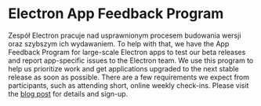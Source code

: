 # Electron App Feedback Program

Zespół Electron pracuje nad usprawnionym procesem budowania wersji oraz szybszym ich wydawaniem. To help with that, we have the App Feedback Program for large-scale Electron apps to test our beta releases and report app-specific issues to the Electron team. We use this program to help us prioritize work and get applications upgraded to the next stable release as soon as possible. There are a few requirements we expect from participants, such as attending short, online weekly check-ins. Please visit the [blog post](https://electronjs.org/blog/app-feedback-program) for details and sign-up.